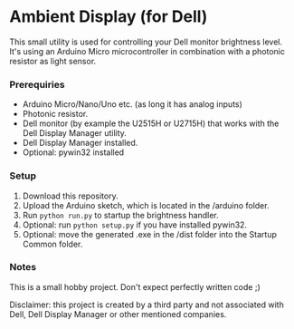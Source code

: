 # Ambient Display (for Dell)

This small utility is used for controlling your Dell monitor brightness level. It's using an Arduino Micro microcontroller in combination with a photonic resistor as light sensor.

### Prerequiries
- Arduino Micro/Nano/Uno etc. (as long it has analog inputs)
- Photonic resistor.
- Dell monitor (by example the U2515H or U2715H) that works with the Dell Display Manager utility.
- Dell Display Manager installed.
- Optional: pywin32 installed

### Setup
1. Download this repository.
2. Upload the Arduino sketch, which is located in the /arduino folder.
3. Run ```python run.py``` to startup the brightness handler.
4. Optional: run ```python setup.py``` if you have installed pywin32.
5. Optional: move the generated .exe in the /dist folder into the Startup Common folder.

### Notes
This is a small hobby project. Don't expect perfectly written code ;)

Disclaimer: this project is created by a third party and not associated with Dell, Dell Display Manager or other mentioned companies.